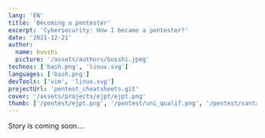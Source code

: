 ```yaml
---
lang: 'EN'
title: 'Becoming a pentester'
excerpt: 'Cybersecurity: How I became a pentester?'
date: '2021-12-21'
author:
  name: busshi
  picture: '/assets/authors/busshi.jpeg'
technos: ['bash.png', 'linux.svg']
languages: ['bash.png']
devTools: ['vim', 'linux.svg']
projectUrl: 'pentest_cheatsheets.git'
cover: '/assets/projects/ejpt/ejpt.png'
thumb: ['/pentest/ejpt.png', '/pentest/uni_qualif.png', '/pentest/santa.png']
---
```


Story is coming soon....